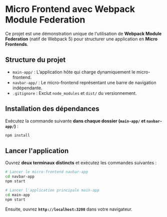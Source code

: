 # Micro Frontend avec Webpack Module Federation

Ce projet est une démonstration unique de l'utilisation de **Webpack Module Federation** (natif de Webpack 5) pour structurer une application en **Micro Frontends**.

## Structure du projet
- `main-app/` : L’application hôte qui charge dynamiquement le micro-frontend.
- `navbar-app/` : Le micro-frontend représentant une barre de navigation indépendante.
- `.gitignore` : Exclut `node_modules` et `dist/` du versionnement.

## Installation des dépendances
Exécutez la commande suivante **dans chaque dossier (`main-app/` et `navbar-app/`)** :

```sh
npm install
```

## Lancer l'application
Ouvrez **deux terminaux distincts** et exécutez les commandes suivantes :

```sh
# Lancer le micro-frontend navbar-app
cd navbar-app
npm start
```

```sh
# Lancer l'application principale main-app
cd main-app
npm start
```

Ensuite, ouvrez **`http://localhost:3200`** dans votre navigateur.